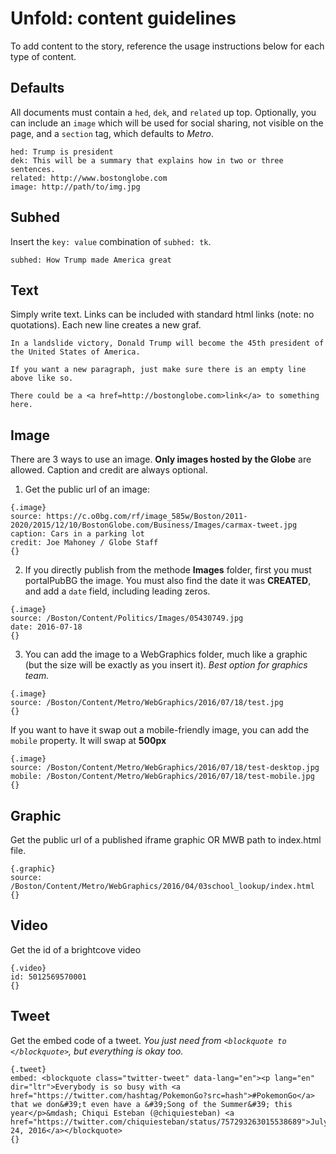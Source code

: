# Unfold: content guidelines

To add content to the story, reference the usage instructions below for each type of content.

## Defaults
All documents must contain a `hed`, `dek`, and `related` up top. Optionally, you can include an `image` which will be used for social sharing, not visible on the page, and a `section` tag, which defaults to *Metro*.

```
hed: Trump is president
dek: This will be a summary that explains how in two or three sentences.
related: http://www.bostonglobe.com
image: http://path/to/img.jpg 
```

## Subhed
Insert the `key: value` combination of `subhed: tk`.

```
subhed: How Trump made America great
```

## Text
Simply write text. Links can be included with standard html links (note: no quotations). Each new line creates a new graf.

```
In a landslide victory, Donald Trump will become the 45th president of the United States of America.

If you want a new paragraph, just make sure there is an empty line above like so.

There could be a <a href=http://bostonglobe.com>link</a> to something here.
```

## Image
There are 3 ways to use an image. **Only images hosted by the Globe** are allowed. Caption and credit are always optional.

1) Get the public url of an image:

```
{.image}
source: https://c.o0bg.com/rf/image_585w/Boston/2011-2020/2015/12/10/BostonGlobe.com/Business/Images/carmax-tweet.jpg
caption: Cars in a parking lot
credit: Joe Mahoney / Globe Staff
{}
```

2) If you directly publish from the methode **Images** folder, first you must portalPubBG the image. You must also find the date it was **CREATED**, and add a `date` field, including leading zeros.

```
{.image}
source: /Boston/Content/Politics/Images/05430749.jpg
date: 2016-07-18
{}
```

3) You can add the image to a WebGraphics folder, much like a graphic (but the size will be exactly as you insert it). *Best option for graphics team.*

```
{.image}
source: /Boston/Content/Metro/WebGraphics/2016/07/18/test.jpg
{}
```

If you want to have it swap out a mobile-friendly image, you can add the `mobile` property. It will swap at **500px**

```
{.image}
source: /Boston/Content/Metro/WebGraphics/2016/07/18/test-desktop.jpg
mobile: /Boston/Content/Metro/WebGraphics/2016/07/18/test-mobile.jpg
{}
```

## Graphic
Get the public url of a published iframe graphic OR MWB path to index.html file.

```
{.graphic}
source: /Boston/Content/Metro/WebGraphics/2016/04/03school_lookup/index.html
{}
```

## Video
Get the id of a brightcove video

```
{.video}
id: 5012569570001
{}
```

## Tweet
Get the embed code of a tweet. *You just need from `<blockquote to </blockquote>`, but everything is okay too.*

```
{.tweet}
embed: <blockquote class="twitter-tweet" data-lang="en"><p lang="en" dir="ltr">Everybody is so busy with <a href="https://twitter.com/hashtag/PokemonGo?src=hash">#PokemonGo</a> that we don&#39;t even have a &#39;Song of the Summer&#39; this year</p>&mdash; Chiqui Esteban (@chiquiesteban) <a href="https://twitter.com/chiquiesteban/status/757293263015538689">July 24, 2016</a></blockquote>
{}
```
